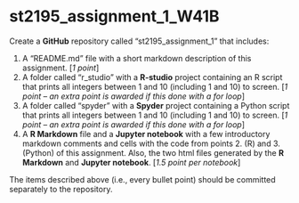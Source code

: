 # st2195_assignment_1_W41B
Create a **GitHub** repository called “st2195_assignment_1” that includes:
1. A “README.md” file with a short markdown description of this assignment. [*1 point*]
2. A folder called “r_studio” with a **R-studio** project containing an R script that prints all integers between 1 and 10 (including 1 and 10) to screen. [*1 point – an extra point is awarded if this done with a for loop*]
3. A folder called “spyder” with a **Spyder** project containing a Python script that prints all integers between 1 and 10 (including 1 and 10) to screen. [*1 point – an extra point is awarded if this done with a for loop*]
4. A **R Markdown** file and a **Jupyter notebook** with a few introductory markdown comments and cells with the code from points 2. (R) and 3. (Python) of this assignment. Also, the two html files generated by the **R Markdown** and **Jupyter notebook**. [*1.5 point per notebook*]

The items described above (i.e., every bullet point) should be committed
separately to the repository.
